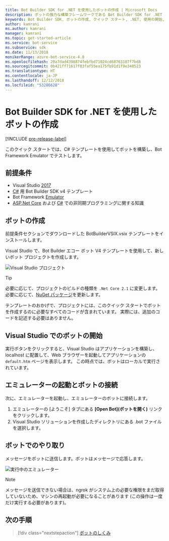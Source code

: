 ```yaml
---
title: Bot Builder SDK for .NET を使用したボットの作成 | Microsoft Docs
description: ボットの強力な構築フレームワークである Bot Builder SDK for .NET を使用してボットを作成します。
keywords: Bot Builder SDK, ボットの作成, クイック スタート, .NET, 使用の開始, C# ボット
author: kamrani
ms.author: kamrani
manager: kamrani
ms.topic: get-started-article
ms.service: bot-service
ms.subservice: sdk
ms.date: 11/13/2018
monikerRange: azure-bot-service-4.0
ms.openlocfilehash: 20a7dad4398874febfbd71024cd68763107f7bd8
ms.sourcegitcommit: 0b421ff71617f03faf55ea175fb91d1f9e348523
ms.translationtype: HT
ms.contentlocale: ja-JP
ms.lasthandoff: 12/12/2018
ms.locfileid: "53286628"
---
```

# <a name="create-a-bot-with-the-bot-builder-sdk-for-net"></a>Bot Builder SDK for .NET を使用したボットの作成
[!INCLUDE [pre-release-label](../includes/pre-release-label.md)]

このクイック スタートでは、C# テンプレートを使用してボットを構築し、Bot Framework Emulator でテストします。

## <a name="prerequisites"></a>前提条件
- Visual Studio [2017](https://www.visualstudio.com/downloads)
- [C#](https://aka.ms/bot-vsix) 用 Bot Builder SDK v4 テンプレート
- Bot Framework [Emulator](https://aka.ms/Emulator-wiki-getting-started)
- [ASP.Net Core](https://docs.microsoft.com/aspnet/core/) および [C#](https://docs.microsoft.com/en-us/dotnet/csharp/programming-guide/concepts/async/index) での非同期プログラミングに関する知識

## <a name="create-a-bot"></a>ボットの作成
前提条件セクションでダウンロードした BotBuilderVSIX.vsix テンプレートをインストールします。

Visual Studio で、Bot Builder エコー ボット V4 テンプレートを使用して、新しいボット プロジェクトを作成します。

![Visual Studio プロジェクト](../media/azure-bot-quickstarts/bot-builder-dotnet-project.png)

> [!TIP] 
> 必要に応じて、プロジェクトのビルドの種類を ``.Net Core 2.1`` に変更します。必要に応じて、[NuGet パッケージ](https://docs.microsoft.com/en-us/nuget/quickstart/install-and-use-a-package-in-visual-studio)を更新します。

テンプレートのおかげで、プロジェクトには、このクイック スタートでボットを作成するのに必要なすべてのコードが含まれています。 実際には、追加のコードを記述する必要はありません。

## <a name="start-your-bot-in-visual-studio"></a>Visual Studio でのボットの開始

実行ボタンをクリックすると、Visual Studio はアプリケーションを構築し、localhost に配置して、Web ブラウザーを起動してアプリケーションの `default.htm` ページを表示します。 この時点では、ボットはローカルで実行されています。

## <a name="start-the-emulator-and-connect-your-bot"></a>エミュレーターの起動とボットの接続

次に、エミュレーターを起動し、エミュレーターのボットに接続します。

1. エミュレーターの [ようこそ] タブにある **[Open Bot]\(ボットを開く\)** リンクをクリックします。 
2. Visual Studio ソリューションを作成したディレクトリにある .bot ファイルを選択します。

## <a name="interact-with-your-bot"></a>ボットでのやり取り

メッセージをボットに送信します。ボットはメッセージで応答します。

![実行中のエミュレーター](../media/emulator-v4/emulator-running.png)

> [!NOTE]
> メッセージを送信できない場合は、ngrok がシステム上の必要な権限をまだ取得していないため、マシンの再起動が必要になることがあります (この操作は一度だけ実行する必要があります)。

## <a name="next-steps"></a>次の手順

> [!div class="nextstepaction"]
> [ボットのしくみ](../v4sdk/bot-builder-basics.md) 
